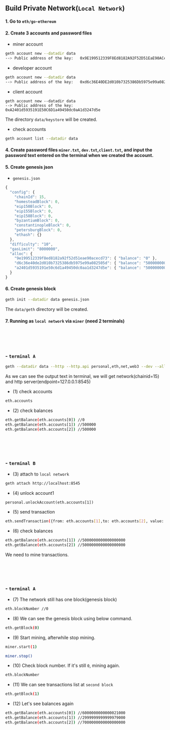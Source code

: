 ## Build Private Network(`Local Network`)

#### 1. Go to `eth/go-ethereum`

#### 2. Create 3 accounts and password files

 - miner account
```sh
geth account new --datadir data
--> Public address of the key:   0x9E199512339F8Ed8182A92F52D51EaE90ACeCD73
```
 - developer account
```sh
geth account new --datadir data
--> Public address of the key:   0xd6c36E40DE2d010b7325386Db5975e99a082505d
```
 - client account
```
geth account new --datadir data
--> Public address of the key:   0xA2401d5935191E50C6D1a49450dc0aA1d3247d5e
```

The directory `data/keystore` will be created.

 - check accounts

```sh
geth account list --datadir data
```
#### 4. Create password files `miner.txt`, `dev.txt`,`client.txt`, and input the password text entered on the terminal when we created the account.

#### 5. Create genesis json

 - `genesis.json`

```js
{
  "config": {
    "chainId": 15,
    "homesteadBlock": 0,
    "eip150Block": 0,
    "eip155Block": 0,
    "eip158Block": 0,
    "byzantiumBlock": 0,
    "constantinopleBlock": 0,
    "petersburgBlock": 0,
    "ethash": {}
  },
  "difficulty": "10",
  "gasLimit": "8000000",
  "alloc": {
    "9e199512339f8ed8182a92f52d51eae90acecd73": { "balance": "0" },
    "d6c36e40de2d010b7325386db5975e99a082505d": { "balance": "5000000000000000000" },
    "a2401d5935191e50c6d1a49450dc0aa1d3247d5e": { "balance": "5000000000000000000" }
  }
}
```
#### 6. Create genesis block

```sh
geth init --datadir data genesis.json
```

The `data/geth` directory will be created.

#### 7. Running as `local network` via `miner` (need 2 terminals)

<!-- 
```sh
geth --networkid 15 --nodiscover --maxpeers 0 --datadir data --http --allow-insecure-unlock --mine console
``` -->

<br><br><br>

### -  `terminal A`

```sh
geth --datadir data --http --http.api personal,eth,net,web3 --dev --allow-insecure-unlock --unlock 0x9e199512339f8ed8182a92f52d51eae90acecd73 --keystore data/keystore --password miner.txt --rpc.allow-unprotected-txs console
```
As we can see the output text in terminal, we will get network(chainid=15) and http server(endpoint=127.0.0.1:8545)

 - (1) check accounts

```sh
eth.accounts
```

 - (2) check balances

```sh
eth.getBalance(eth.accounts[0]) //0
eth.getBalance(eth.accounts[1]) //500000
eth.getBalance(eth.accounts[2]) //500000
```

<br><br><br>

### - `terminal B`

 - (3) attach to `local network`

```sh
geth attach http://localhost:8545
```

 - (4) unlock account1

```
personal.unlockAccount(eth.accounts[1])
```

 - (5) send transaction

```sh
eth.sendTransaction({from: eth.accounts[1],to: eth.accounts[2], value: "2000000000000000000"})
```

 - (6) check balances

```sh
eth.getBalance(eth.accounts[1]) //5000000000000000000
eth.getBalance(eth.accounts[2]) //5000000000000000000
```
We need to mine transactions.

<br><br><br>

### -  `terminal A`

 - (7) The network still has one block(genesis block)

```sh
eth.blockNumber //0
```
 - (8) We can see the genesis block using below command.

```sh
eth.getBlock(0)
```
 - (9)  Start mining, afterwhile stop mining.

```sh
miner.start(1)
```

```sh
miner.stop()
```

 - (10) Check block number. If it's still `0`, mining again.

```sh
eth.blockNumber
```

 - (11) We can see transactions list at `second block`

```sh
eth.getBlock(1)
```

 - (12) Let's see balances again

```sh
eth.getBalance(eth.accounts[0]) //6000000000000021000
eth.getBalance(eth.accounts[1]) //2999999999999979000
eth.getBalance(eth.accounts[2]) //7000000000000000000
```